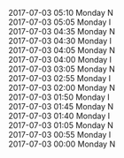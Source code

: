 2017-07-03 05:10 Monday  N  
2017-07-03 05:05 Monday  I  
2017-07-03 04:35 Monday  N  
2017-07-03 04:30 Monday  I  
2017-07-03 04:05 Monday  N  
2017-07-03 04:00 Monday  I  
2017-07-03 03:05 Monday  N  
2017-07-03 02:55 Monday  I  
2017-07-03 02:00 Monday  N  
2017-07-03 01:50 Monday  I  
2017-07-03 01:45 Monday  N  
2017-07-03 01:40 Monday  I  
2017-07-03 01:05 Monday  N  
2017-07-03 00:55 Monday  I  
2017-07-03 00:00 Monday  N  
